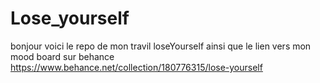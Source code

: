 # Lose_yourself

bonjour voici le repo de mon travil loseYourself ainsi que le lien vers mon mood board sur behance 
https://www.behance.net/collection/180776315/lose-yourself
